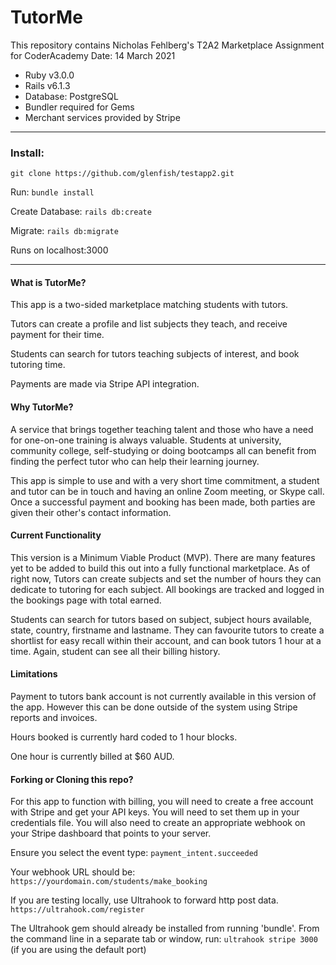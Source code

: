 # TutorMe 

This repository contains Nicholas Fehlberg's T2A2 Marketplace Assignment for CoderAcademy
Date: 14 March 2021
* Ruby v3.0.0
* Rails v6.1.3
* Database: PostgreSQL
* Bundler required for Gems
* Merchant services provided by Stripe

____
### Install:  
```git clone https://github.com/glenfish/testapp2.git```

Run: ```bundle install```

Create Database: ```rails db:create```

Migrate: ```rails db:migrate```

Runs on localhost:3000

____

#### What is TutorMe?  
This app is a two-sided marketplace matching students with tutors. 

Tutors can create a profile and list subjects they teach, and receive payment for their time.

Students can search for tutors teaching subjects of interest, and book tutoring time.

Payments are made via Stripe API integration.

#### Why TutorMe? 
A service that brings together teaching talent and those who have a need for one-on-one training is always valuable. Students at university, community college, self-studying or doing bootcamps all can benefit from finding the perfect tutor who can help their learning journey.

This app is simple to use and with a very short time commitment, a student and tutor can be in touch and having an online Zoom meeting, or Skype call. Once a successful payment and booking has been made, both parties are given their other's contact information.

#### Current Functionality
This version is a Minimum Viable Product (MVP). There are many features yet to be added to build this out into a fully functional marketplace. As of right now, Tutors can create subjects and set the number of hours they can dedicate to tutoring for each subject. All bookings are tracked and logged in the bookings page with total earned.

Students can search for tutors based on subject, subject hours available, state, country, firstname and lastname. They can favourite tutors to create a shortlist for easy recall within their account, and can book tutors 1 hour at a time. Again, student can see all their billing history.

#### Limitations
Payment to tutors bank account is not currently available in this version of the app. However this can be done outside of the system using Stripe reports and invoices.

Hours booked is currently hard coded to 1 hour blocks.

One hour is currently billed at $60 AUD.

#### Forking or Cloning this repo?
For this app to function with billing, you will need to create a free account with Stripe and get your API keys. You will need to set them up in your credentials file. You will also need to create an appropriate webhook  on your Stripe dashboard that points to your server.  

Ensure you select the event type: ```payment_intent.succeeded```

Your webhook URL should be:  
```https://yourdomain.com/students/make_booking```

If you are testing locally, use Ultrahook to forward http post data. 
```https://ultrahook.com/register```

The Ultrahook gem should already be installed from running 'bundle'.
From the command line in a separate tab or window, run: ```ultrahook stripe 3000```
(if you are using the default port)